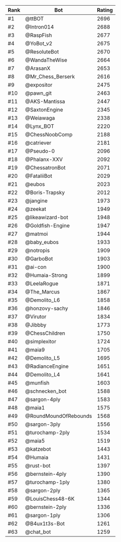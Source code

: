 Rank|Bot|Rating
---|---|---
#1|@ttBOT|2696
#2|@Intron014|2688
#3|@RaspFish|2677
#4|@YoBot_v2|2675
#5|@ResoluteBot|2670
#6|@WandaTheWise|2664
#7|@ArasanX|2653
#8|@Mr_Chess_Berserk|2616
#9|@expositor|2475
#10|@pawn_git|2463
#11|@AKS-Mantissa|2447
#12|@SaxtonEngine|2345
#13|@Weiawaga|2338
#14|@Lynx_BOT|2220
#15|@ChessNoobComp|2188
#16|@catriever|2181
#17|@Pseudo-0|2096
#18|@Phalanx-XXV|2092
#19|@ChessatronBot|2071
#20|@FataliiBot|2029
#21|@eubos|2023
#22|@Boris-Trapsky|2012
#23|@jangine|1973
#24|@zeekat|1949
#25|@likeawizard-bot|1948
#26|@Goldfish-Engine|1947
#27|@matmoi|1944
#28|@baby_eubos|1933
#29|@notropis|1909
#30|@GarboBot|1903
#31|@ai-con|1900
#32|@Humaia-Strong|1899
#33|@LeelaRogue|1871
#34|@The_Marcus|1867
#35|@Demolito_L6|1858
#36|@honzovy-sachy|1846
#37|@Virutor|1834
#38|@Jibbby|1773
#39|@ChessChildren|1750
#40|@simplexitor|1724
#41|@maia9|1705
#42|@Demolito_L5|1695
#43|@RadianceEngine|1651
#44|@Demolito_L4|1641
#45|@munfish|1603
#46|@schnecken_bot|1588
#47|@sargon-4ply|1583
#48|@maia1|1575
#49|@RoundMoundOfRebounds|1568
#50|@sargon-3ply|1556
#51|@turochamp-2ply|1534
#52|@maia5|1519
#53|@katzebot|1443
#54|@Humaia|1431
#55|@rust-bot|1397
#56|@bernstein-4ply|1390
#57|@turochamp-1ply|1380
#58|@sargon-2ply|1365
#59|@LouisChess48-6K|1344
#60|@bernstein-2ply|1336
#61|@sargon-1ply|1306
#62|@B4ux1t3s-Bot|1261
#63|@chat_bot|1259
